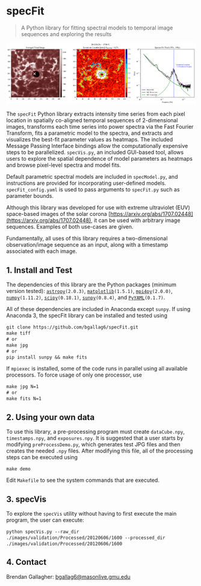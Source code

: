 # specFit

> A Python library for fitting spectral models to temporal image sequences and exploring the results 

![Example Image](https://github.com/bgallag6/specFit/blob/master/web/exampleImage1B.png)

The `specFit` Python library extracts intensity time series from each pixel location in spatially co-aligned temporal sequences of 2-dimensional images, transforms each time series into power spectra via the Fast Fourier Transform, fits a parametric model to the spectra, and extracts and visualizes the best-fit parameter values as heatmaps.  The included Message Passing Interface bindings allow the computationally expensive steps to be parallelized. `specVis.py`, an included GUI-based tool, allows users to explore the spatial dependence of model parameters as heatmaps and browse pixel-level spectra and model fits.

Default parametric spectral models are included in `specModel.py`, and instructions are provided for incorporating user-defined models.  `specFit_config.yaml` is used to pass arguments to `specFit.py` such as parameter bounds.

Although this library was developed for use with extreme ultraviolet (EUV) space-based images of the solar corona [https://arxiv.org/abs/1707.02448](https://arxiv.org/abs/1707.02448), it can be used with arbitrary image sequences. Examples of both use-cases are given. 

Fundamentally, all uses of this library requires a two-dimensional observation/image sequence as an input, along with a timestamp associated with each image.

## 1. Install and Test

The dependencies of this library are the Python packages (minimum version tested): [`astropy`](https://github.com/astropy/astropy)`(2.0.3)`, [`matplotlib`](https://github.com/matplotlib/matplotlib)`(1.5.1)`, [`mpi4py`](https://github.com/mpi4py/mpi4py)`(2.0.0)`, [`numpy`](https://github.com/numpy/numpy)`(1.11.2)`, [`scipy`](https://github.com/scipy/scipy)`(0.18.1)`, [`sunpy`](https://github.com/sunpy/sunpy)`(0.8.4)`, and [`PyYAML`](https://github.com/yaml/pyyaml)`(0.1.7)`.

All of these dependencies are included in Anaconda except `sunpy`. If using Anaconda 3, the specFit library can be installed and tested using

```
git clone https://github.com/bgallag6/specFit.git
make tiff
# or
make jpg
# or
pip install sunpy && make fits
```

If `mpiexec` is installed, some of the code runs in parallel using all available processors. To force usage of only one processor, use

```
make jpg N=1
# or
make fits N=1
```

## 2. Using your own data

To use this library, a pre-processing program must create `dataCube.npy`, `timestamps.npy`, and `exposures.npy`. It is suggested that a user starts by modifying `preProcessDemo.py`, which generates test JPG files and then creates the needed `.npy` files. After modifying this file, all of the processing steps can be executed using

```
make demo
```

Edit `Makefile` to see the system commands that are executed.

## 3. specVis

To explore the `specVis` utility without having to first execute the main program, the user can execute:

```
python specVis.py --raw_dir ./images/validation/Processed/20120606/1600 --processed_dir ./images/validation/Processed/20120606/1600
```

## 4. Contact

Brendan Gallagher: <bgallag6@masonlive.gmu.edu>
